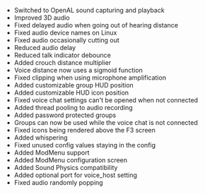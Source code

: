 - Switched to OpenAL sound capturing and playback
- Improved 3D audio
- Fixed delayed audio when going out of hearing distance
- Fixed audio device names on Linux
- Fixed audio occasionally cutting out
- Reduced audio delay
- Reduced talk indicator debounce
- Added crouch distance multiplier
- Voice distance now uses a sigmoid function
- Fixed clipping when using microphone amplification
- Added customizable group HUD position
- Added customizable HUD icon position
- Fixed voice chat settings can't be opened when not connected
- Added thread pooling to audio recording
- Added password protected groups
- Groups can now be used while the voice chat is not connected
- Fixed icons being rendered above the F3 screen
- Added whispering
- Fixed unused config values staying in the config
- Added ModMenu support
- Added ModMenu configuration screen
- Added Sound Physics compatibility
- Added optional port for voice_host setting
- Fixed audio randomly popping